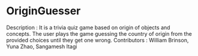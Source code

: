 # OriginGuesser

Description : It is a trivia quiz game based on origin of objects and concepts. The user plays the game guessing the country of origin from the provided choices until they get one wrong.
Contributors : William Brinson, Yuna Zhao, Sangamesh Itagi
